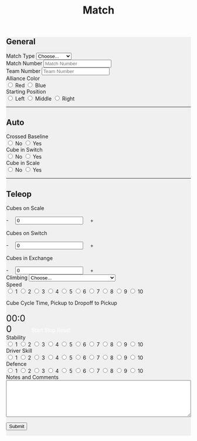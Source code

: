 ﻿---
layout: default
title: Match
---
<div class="container-fluid" style="background-color: #f0f0f0; margin-bottom: 15px">
	<form>
		<div class="row">
			<div class="col-md">
				<h2>General</h2>
			</div>
		</div>
		<div class="row">
			<div class="col-md">
				<label class="mr-sm-2" for="matchType">Match Type</label>
				<select class="custom-select mr-sm-2" id="matchType">
					<option selected>Choose...</option>
					<option value="p">Practice</option>
					<option value="q">Qualification</option>
				</select>
			</div>
			<div class="col-md">
				<label class="mr-sm-2" for="matchNumber">Match Number</label>
				<input id="matchNumber" type="tel" class="form-control" placeholder="Match Number">
			</div>
			<div class="col-md">
				<label class="mr-sm-2" for="teamNumber">Team Number</label>
				<input id="teamNumber" type="tel" class="form-control" placeholder="Team Number">
			</div>
		</div>
		<div class="row">
			<div class="col">
				<label class="mr-sm-2" style="display: block" for="allianceColor">Alliance Color</label>
				<div id="allianceColor" class="btn-group btn-group-toggle" data-toggle="buttons">
					<label class="btn btn-danger">
						<input type="radio" value="red" name="allianceColor" id="allianceColorRed" autocomplete="off"> Red
					</label>
					<label class="btn btn-primary">
						<input type="radio" value="blue" name="allianceColor" id="allianceColorBlue" autocomplete="off"> Blue
					</label>
				</div>
			</div>
			<div class="col">
				<label class="mr-sm-2" style="display: block" for="startingPosition">Starting Position</label>
				<div id="startingPosition" class="btn-group btn-group-toggle" data-toggle="buttons">
					<label class="btn btn-secondary">
						<input type="radio" value="left" name="startingPosition" id="startingPositionLeft" autocomplete="off"> Left
					</label>
					<label class="btn btn-secondary">
						<input type="radio" value="middle" name="startingPosition" id="startingPositionMiddle" autocomplete="off"> Middle
					</label>
					<label class="btn btn-secondary">
						<input type="radio" value="right" name="startingPosition" id="startingPositionRight" autocomplete="off"> Right
					</label>
				</div>
			</div>
		</div>
				<hr/>
				<div class="row">
					<div class="col-md">
						<h2>Auto</h2>
					</div>
				</div>
				<div class="row">
					<div class="col">
						<label class="mr-sm-2" style="display: block" for="autoCrossedBaseline">Crossed Baseline</label>
						<div id="autoCrossedBaseline" class="btn-group btn-group-toggle" data-toggle="buttons">
							<label class="btn btn-secondary">
								<input type="radio" value="0" name="autoCrossedBaseline" id="autoBaselineNo" autocomplete="off"> No
							</label>
							<label class="btn btn-secondary">
								<input type="radio" value="1" name="autoCrossedBaseline" id="autoBaselineYes" autocomplete="off"> Yes
							</label>
						</div>
					</div>
					<div class="col">
						<label class="mr-sm-2" style="display: block" for="autoSwitch">Cube in Switch</label>
						<div id="autoSwitch" class="btn-group btn-group-toggle" data-toggle="buttons">
							<label class="btn btn-secondary">
								<input type="radio" value="0" name="autoSwitch" id="autoSwitchNo" autocomplete="off"> No
							</label>
							<label class="btn btn-secondary">
								<input type="radio" value="1" name="autoSwitch" id="autoSwitchYes" autocomplete="off"> Yes
							</label>
						</div>
					</div>
					<div class="col">
						<label class="mr-sm-2" style="display: block" for="autoScale">Cube in Scale</label>
						<div id="autoSwitch" class="btn-group btn-group-toggle" data-toggle="buttons">
							<label class="btn btn-secondary">
								<input type="radio" value="0" name="autoScale" id="autoScaleNo" autocomplete="off"> No
							</label>
							<label class="btn btn-secondary">
								<input type="radio" value="1" name="autoScale" id="autoScaleYes" autocomplete="off"> Yes
							</label>
						</div>
					</div>
				</div>
				<hr/>
				<div class="row">
					<div class="col-md">
						<h2>Teleop</h2>
					</div>
				</div>
				<div class="row">
					<div class="col-md">
						<label style="margin-bottom: 0px" for="teleopScaleCubes">Cubes on Scale</label>
					</div>
				</div>
				<div class="row" style="margin-top:15px">
					<div class="col-md input-group">
						<a onclick="modifyScale_qty(-1)" class="btn btn-danger btn-lg" style="width: 50px; height: 50px; margin-right: 15px;" role="button">-</a>
						<input id="teleopScaleCubes" type="tel" class="form-control" value="0">
						<a onclick="modifyScale_qty(1)" class="btn btn-success btn-lg" style="width: 50px; height: 50px; margin-left: 15px;" role="button">+</a>
					</div>
				</div>
				<div class="row" style="margin-top:15px">
					<div class="col-md">
						<label style="margin-bottom: 0px" for="teleopSwitchCubes">Cubes on Switch</label>
					</div>
				</div>
				<div class="row" style="margin-top:15px">
					<div class="col-md input-group">
						<a onclick="modifySwitch_qty(-1)" class="btn btn-danger btn-lg" style="width: 50px; height: 50px; margin-right: 15px;" role="button">-</a>
						<input id="teleopSwitchCubes" type="tel" class="form-control" value="0">
						<a onclick="modifySwitch_qty(1)" class="btn btn-success btn-lg" style="width: 50px; height: 50px; margin-left: 15px;" role="button">+</a>
					</div>
				</div>
				<div class="row" style="margin-top:15px">
					<div class="col-md">
						<label style="margin-bottom: 0px" for="teleopExchangeCubes">Cubes in Exchange</label>
					</div>
				</div>
				<div class="row" style="margin-top:15px">
					<div class="col-md input-group">
						<a onclick="modifyExchange_qty(-1)" class="btn btn-danger btn-lg" style="width: 50px; height: 50px; margin-right: 15px;"
						 role="button">-</a>
						<input id="teleopExchangeCubes" type="tel" class="form-control" value="0">
						<a onclick="modifyExchange_qty(1)" class="btn btn-success btn-lg" style="width: 50px; height: 50px; margin-left: 15px;" role="button">+</a>
					</div>
				</div>
				<div class="row">
					<div class="col-md">
						<label class="mr-sm-2" for="climbingType">Climbing</label>
						<select class="custom-select mr-sm-2" id="climbingType">
							<option selected>Choose...</option>
							<option value="did not climb or park">Did Not Climb or Park</option>
							<option value="failed to climb">Failed to Climb</option>
							<option value="parked">Parked</option>
							<option value="climbed on rung">Climbed on Rung</option>
							<option value="climbed on another robot off rung">Climbed on Another Robot Off Rung</option>
							<option value="deployed ramp">Deployed Ramp</option>
							<option value="deployed ramp and levitated">Deployed Ramp and Levitated</option>
							<option value="used another robots ramp">Used Another Robot's Ramp</option>
							<option value="levitated">Levitated</option>
							<option value="other">Other Describe in Notes</option>
						</select>
					</div>
				</div>
				<div class="row">
					<div class="col-xl-4 col-lg-6 col-md-12">
						<label class="mr-sm-2" style="display: block" for="speedRating">Speed</label>
						<div id="speedRating" class="btn-group btn-group-toggle" data-toggle="buttons">
							<label class="btn btn-secondary">
								<input type="radio" value="1" name="speedRating" id="speed1" autocomplete="off"> 1
							</label>
							<label class="btn btn-secondary">
								<input type="radio" value="2" name="speedRating" id="speed2" autocomplete="off"> 2
							</label>
							<label class="btn btn-secondary">
								<input type="radio" value="3" name="speedRating" id="speed3" autocomplete="off"> 3
							</label>
							<label class="btn btn-secondary">
								<input type="radio" value="4" name="speedRating" id="speed4" autocomplete="off"> 4
							</label>
							<label class="btn btn-secondary">
								<input type="radio" value="5" name="speedRating" id="speed5" autocomplete="off"> 5
							</label>
							<label class="btn btn-secondary">
								<input type="radio" value="6" name="speedRating" id="speed6" autocomplete="off"> 6
							</label>
							<label class="btn btn-secondary">
								<input type="radio" value="7" name="speedRating" id="speed7" autocomplete="off"> 7
							</label>
							<label class="btn btn-secondary">
								<input type="radio" value="8" name="speedRating" id="speed8" autocomplete="off"> 8
							</label>
							<label class="btn btn-secondary">
								<input type="radio" value="9" name="speedRating" id="speed9" autocomplete="off"> 9
							</label>
							<label class="btn btn-secondary">
								<input type="radio" value="10" name="speedRating" id="speed10" autocomplete="off"> 10
							</label>
						</div>
					</div>
					<div class="col-xl-4 col-lg-6 col-md-12">
						<p style="margin-bottom: 5px">Cube Cycle Time, Pickup to Dropoff to Pickup</p>
						<div style="display: inline-block; width:65px">
						<p style="margin-bottom: 0px"><span style="font-size: 24px;" id="cubeCycleSeconds">00</span><span style="font-size: 24px;">:</span><span style="font-size: 24px;" id="cubeCycleTenths">00</span></p>
						</div>
						<div style="display: inline-block">
						<a style="color:#fff" class="btn btn-secondary" id="cubeTimerStart">Start</a>
						<a style="color:#fff" class="btn btn-secondary" id="cubeTimerStop">Stop</a>
						<a style="color:#fff" class="btn btn-secondary" id="cubeTimerReset">Reset</a>
						</div>
					</div>
					<div class="col-xl-4 col-lg-6 col-md-12">
						<label class="mr-sm-2" style="display: block" for="stabilityRating">Stability</label>
						<div id="stabilityRating" class="btn-group btn-group-toggle" data-toggle="buttons">
							<label class="btn btn-secondary">
								<input type="radio" value="1" name="stabilityRating" id="stability1" autocomplete="off"> 1
							</label>
							<label class="btn btn-secondary">
								<input type="radio" value="2" name="stabilityRating" id="stability2" autocomplete="off"> 2
							</label>
							<label class="btn btn-secondary">
								<input type="radio" value="3" name="stabilityRating" id="stability3" autocomplete="off"> 3
							</label>
							<label class="btn btn-secondary">
								<input type="radio" value="4" name="stabilityRating" id="stability4" autocomplete="off"> 4
							</label>
							<label class="btn btn-secondary">
								<input type="radio" value="5" name="stabilityRating" id="stability5" autocomplete="off"> 5
							</label>
							<label class="btn btn-secondary">
								<input type="radio" value="6" name="stabilityRating" id="stability6" autocomplete="off"> 6
							</label>
							<label class="btn btn-secondary">
								<input type="radio" value="7" name="stabilityRating" id="stability7" autocomplete="off"> 7
							</label>
							<label class="btn btn-secondary">
								<input type="radio" value="8" name="stabilityRating" id="stability8" autocomplete="off"> 8
							</label>
							<label class="btn btn-secondary">
								<input type="radio" value="9" name="stabilityRating" id="stability9" autocomplete="off"> 9
							</label>
							<label class="btn btn-secondary">
								<input type="radio" value="10" name="stabilityRating" id="stability10" autocomplete="off"> 10
							</label>
						</div>
					</div>
					<div class="col-xl-4 col-lg-6 col-md-12">
						<label class="mr-sm-2" style="display: block" for="skillRating">Driver Skill</label>
						<div id="skillRating" class="btn-group btn-group-toggle" data-toggle="buttons">
							<label class="btn btn-secondary">
								<input type="radio" value="1" name="skillRating" id="skill1" autocomplete="off"> 1
							</label>
							<label class="btn btn-secondary">
								<input type="radio" value="2" name="skillRating" id="skill2" autocomplete="off"> 2
							</label>
							<label class="btn btn-secondary">
								<input type="radio" value="3" name="skillRating" id="skill3" autocomplete="off"> 3
							</label>
							<label class="btn btn-secondary">
								<input type="radio" value="4" name="skillRating" id="skill4" autocomplete="off"> 4
							</label>
							<label class="btn btn-secondary">
								<input type="radio" value="5" name="skillRating" id="skill5" autocomplete="off"> 5
							</label>
							<label class="btn btn-secondary">
								<input type="radio" value="6" name="skillRating" id="skill6" autocomplete="off"> 6
							</label>
							<label class="btn btn-secondary">
								<input type="radio" value="7" name="skillRating" id="skill7" autocomplete="off"> 7
							</label>
							<label class="btn btn-secondary">
								<input type="radio" value="8" name="skillRating" id="skill8" autocomplete="off"> 8
							</label>
							<label class="btn btn-secondary">
								<input type="radio" value="9" name="skillRating" id="skill9" autocomplete="off"> 9
							</label>
							<label class="btn btn-secondary">
								<input type="radio" value="10" name="skillRating" id="skill10" autocomplete="off"> 10
							</label>
						</div>
					</div>
					<div class="col-xl-4 col-lg-6 col-md-12">
						<label class="mr-sm-2" style="display: block" for="defenceRating">Defence</label>
						<div id="defenceRating" class="btn-group btn-group-toggle" data-toggle="buttons">
							<label class="btn btn-secondary">
								<input type="radio" value="1" name="defenceRating" id="defence1" autocomplete="off"> 1
							</label>
							<label class="btn btn-secondary">
								<input type="radio" value="2" name="defenceRating" id="defence2" autocomplete="off"> 2
							</label>
							<label class="btn btn-secondary">
								<input type="radio" value="3" name="defenceRating" id="defence3" autocomplete="off"> 3
							</label>
							<label class="btn btn-secondary">
								<input type="radio" value="4" name="defenceRating" id="defence4" autocomplete="off"> 4
							</label>
							<label class="btn btn-secondary">
								<input type="radio" value="5" name="defenceRating" id="defence5" autocomplete="off"> 5
							</label>
							<label class="btn btn-secondary">
								<input type="radio" value="6" name="defenceRating" id="defence6" autocomplete="off"> 6
							</label>
							<label class="btn btn-secondary">
								<input type="radio" value="7" name="defenceRating" id="defence7" autocomplete="off"> 7
							</label>
							<label class="btn btn-secondary">
								<input type="radio" value="8" name="defenceRating" id="defence8" autocomplete="off"> 8
							</label>
							<label class="btn btn-secondary">
								<input type="radio" value="9" name="defenceRating" id="defence9" autocomplete="off"> 9
							</label>
							<label class="btn btn-secondary">
								<input type="radio" value="10" name="defenceRating" id="defence10" autocomplete="off"> 10
							</label>
						</div>
					</div>
				</div>
				<div class="row">
					<div class="col">
						<label class="mr-sm-2" style="display: block" for="commentSection">Notes and Comments</label>
						<textarea style="width: 100%; height:100px" id="commentSection"></textarea>
					</div>
				</div>
				<button id="Submit" class="btn btn-success" type="button" style="margin-top: 15px; margin-bottom: 15px">Submit</button>
	</form>
	</div>
